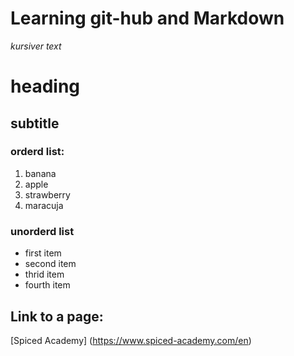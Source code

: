 # Learning git-hub and Markdown

*kursiver text*

# heading

## subtitle

### orderd list:
1. banana
2. apple
3. strawberry
4. maracuja

### unorderd list
- first item
- second item
- thrid item
- fourth item
  
## Link to a page:
[Spiced Academy] (https://www.spiced-academy.com/en)
